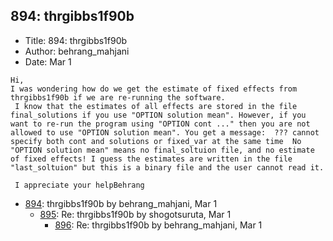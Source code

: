 ## 894: thrgibbs1f90b

- Title: 894: thrgibbs1f90b
- Author: behrang_mahjani
- Date: Mar 1

```
Hi,
I was wondering how do we get the estimate of fixed effects from thrgibbs1f90b if we are re-running the software. 
 I know that the estimates of all effects are stored in the file final_solutions if you use "OPTION solution mean". However, if you want to re-run the program using "OPTION cont ..." then you are not allowed to use "OPTION solution mean". You get a message:  ??? cannot specify both cont and solutions or fixed_var at the same time  No "OPTION solution mean" means no final_soltuion file, and no estimate of fixed effects! I guess the estimates are written in the file "last_soltuion" but this is a binary file and the user cannot read it.

 I appreciate your helpBehrang 
```

- [894](0894.md): thrgibbs1f90b by behrang_mahjani, Mar 1
    - [895](0895.md): Re: thrgibbs1f90b by shogotsuruta, Mar 1
        - [896](0896.md): Re: thrgibbs1f90b by behrang_mahjani, Mar 1
